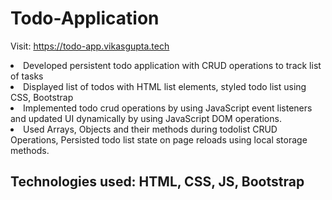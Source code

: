 # Todo-Application
Visit: https://todo-app.vikasgupta.tech

<li>Developed persistent todo application with CRUD operations to track list of tasks</li>
<li>Displayed list of todos with HTML list elements, styled todo list using CSS, Bootstrap</li>
<li>Implemented todo crud operations by using JavaScript event listeners and updated UI dynamically by 
using JavaScript DOM operations.</li>
<li>Used Arrays, Objects and their methods during todolist CRUD Operations, Persisted todo list state on 
page reloads using local storage methods.</li>

## Technologies used: HTML, CSS, JS, Bootstrap
